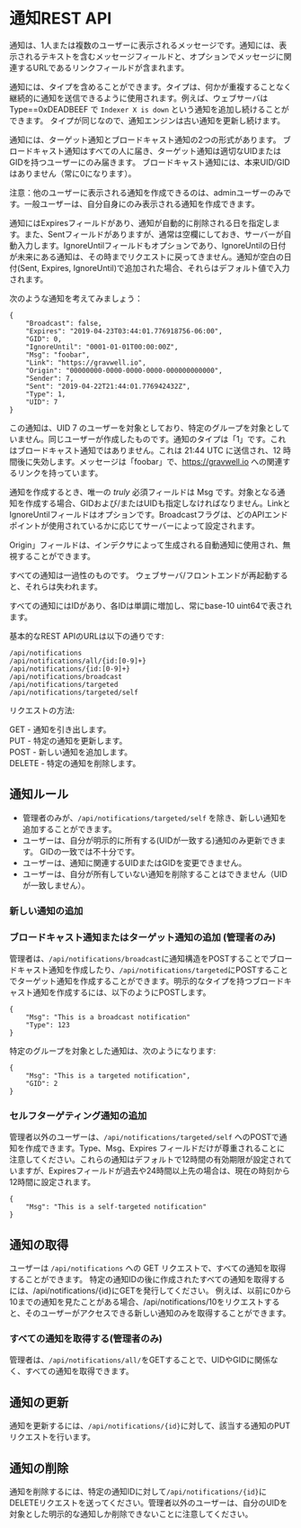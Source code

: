 # 通知REST API
通知は、1人または複数のユーザーに表示されるメッセージです。通知には、表示されるテキストを含むメッセージフィールドと、オプションでメッセージに関連するURLであるリンクフィールドが含まれます。

通知には、タイプを含めることができます。タイプは、何かが重複することなく継続的に通知を送信できるように使用されます。例えば、ウェブサーバは Type==0xDEADBEEF で `Indexer X is down` という通知を追加し続けることができます。 タイプが同じなので、通知エンジンは古い通知を更新し続けます。

通知には、ターゲット通知とブロードキャスト通知の2つの形式があります。 ブロードキャスト通知はすべての人に届き、ターゲット通知は適切なUIDまたはGIDを持つユーザーにのみ届きます。 ブロードキャスト通知には、本来UID/GIDはありません（常に0になります）。

注意：他のユーザーに表示される通知を作成できるのは、adminユーザーのみです。一般ユーザーは、自分自身にのみ表示される通知を作成できます。

通知にはExpiresフィールドがあり、通知が自動的に削除される日を指定します。また、Sentフィールドがありますが、通常は空欄にしておき、サーバーが自動入力します。IgnoreUntilフィールドもオプションであり、IgnoreUntilの日付が未来にある通知は、その時までリクエストに戻ってきません。通知が空白の日付(Sent, Expires, IgnoreUntil)で追加された場合、それらはデフォルト値で入力されます。

次のような通知を考えてみましょう：

```
{
    "Broadcast": false,
    "Expires": "2019-04-23T03:44:01.776918756-06:00",
    "GID": 0,
    "IgnoreUntil": "0001-01-01T00:00:00Z",
    "Msg": "foobar",
	"Link": "https://gravwell.io",
    "Origin": "00000000-0000-0000-0000-000000000000",
    "Sender": 7,
    "Sent": "2019-04-22T21:44:01.776942432Z",
    "Type": 1,
    "UID": 7
}
```

この通知は、UID 7 のユーザーを対象としており、特定のグループを対象としていません。同じユーザーが作成したものです。通知のタイプは「1」です。これはブロードキャスト通知ではありません。これは 21:44 UTC に送信され、12 時間後に失効します。メッセージは「foobar」で、https://gravwell.io への関連するリンクを持っています。

通知を作成するとき、唯一の *truly* 必須フィールドは Msg です。対象となる通知を作成する場合、GIDおよび/またはUIDも指定しなければなりません。LinkとIgnoreUntilフィールドはオプションです。Broadcastフラグは、どのAPIエンドポイントが使用されているかに応じてサーバーによって設定されます。

Origin」フィールドは、インデクサによって生成される自動通知に使用され、無視することができます。

すべての通知は一過性のものです。 ウェブサーバ/フロントエンドが再起動すると、それらは失われます。

すべての通知にはIDがあり、各IDは単調に増加し、常にbase-10 uint64で表されます。

基本的なREST APIのURLは以下の通りです:

```
/api/notifications
/api/notifications/all/{id:[0-9]+}
/api/notifications/{id:[0-9]+}
/api/notifications/broadcast
/api/notifications/targeted
/api/notifications/targeted/self
```

リクエストの方法:

GET - 通知を引き出します。<br>
PUT - 特定の通知を更新します。<br>
POST - 新しい通知を追加します。<br>
DELETE - 特定の通知を削除します。<br>

## 通知ルール

* 管理者のみが、`/api/notifications/targeted/self` を除き、新しい通知を追加することができます。
* ユーザーは、自分が明示的に所有する(UIDが一致する)通知のみ更新できます。 GIDの一致では不十分です。
* ユーザーは、通知に関連するUIDまたはGIDを変更できません。
* ユーザーは、自分が所有していない通知を削除することはできません（UID が一致しません）。

### 新しい通知の追加

### ブロードキャスト通知またはターゲット通知の追加 (管理者のみ)

管理者は、`/api/notifications/broadcast`に通知構造をPOSTすることでブロードキャスト通知を作成したり、`/api/notifications/targeted`にPOSTすることでターゲット通知を作成することができます。明示的なタイプを持つブロードキャスト通知を作成するには、以下のようにPOSTします。

```
{
	"Msg": "This is a broadcast notification"
	"Type": 123
}
```

特定のグループを対象とした通知は、次のようになります:

```
{
	"Msg": "This is a targeted notification",
	"GID": 2
}
```

### セルフターゲティング通知の追加

管理者以外のユーザーは、`/api/notifications/targeted/self` へのPOSTで通知を作成できます。Type、Msg、Expires フィールドだけが尊重されることに注意してください。これらの通知はデフォルトで12時間の有効期限が設定されていますが、Expiresフィールドが過去や24時間以上先の場合は、現在の時刻から12時間に設定されます。

```
{
	"Msg": "This is a self-targeted notification"
}
```

## 通知の取得

ユーザーは `/api/notifications` への GET リクエストで、すべての通知を取得することができます。 特定の通知IDの後に作成されたすべての通知を取得するには、/api/notifications/{id}にGETを発行してください。 例えば、以前に0から10までの通知を見たことがある場合、/api/notifications/10をリクエストすると、そのユーザーがアクセスできる新しい通知のみを取得することができます。

### すべての通知を取得する(管理者のみ)

管理者は、`/api/notifications/all/`をGETすることで、UIDやGIDに関係なく、すべての通知を取得できます。

## 通知の更新

通知を更新するには、`/api/notifications/{id}`に対して、該当する通知のPUTリクエストを行います。

## 通知の削除

通知を削除するには、特定の通知IDに対して`/api/notifications/{id}`にDELETEリクエストを送ってください。管理者以外のユーザーは、自分のUIDを対象とした明示的な通知しか削除できないことに注意してください。
